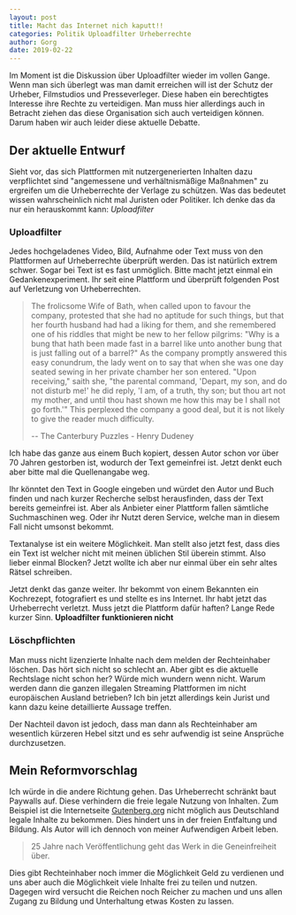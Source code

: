 ```yaml
---
layout: post
title: Macht das Internet nich kaputt!!
categories: Politik Uploadfilter Urheberrechte
author: Gorg
date: 2019-02-22
---
```


Im Moment ist die Diskussion über Uploadfilter wieder im vollen Gange. Wenn man
sich überlegt was man damit erreichen will ist der Schutz der Urheber,
Filmstudios und Presseverleger. Diese haben ein berechtigtes Interesse ihre
Rechte zu verteidigen. Man muss hier allerdings auch in Betracht ziehen das
diese Organisation sich auch verteidigen können. Darum haben wir auch leider
diese aktuelle Debatte.

## Der aktuelle Entwurf

Sieht vor, das sich Plattformen mit nutzergenerierten Inhalten dazu verpflichtet
sind "angemessene und verhältnismäßige Maßnahmen" zu ergreifen um die
Urheberrechte der Verlage zu schützen. Was das bedeutet wissen wahrscheinlich
nicht mal Juristen oder Politiker. Ich denke das da nur ein herauskommt kann:
*Uploadfilter*

### Uploadfilter

Jedes hochgeladenes Video, Bild, Aufnahme oder Text muss von den Plattformen auf
Urheberrechte überprüft werden. Das ist natürlich extrem schwer. Sogar bei Text
ist es fast unmöglich. Bitte macht jetzt einmal ein Gedankenexperiment. Ihr seit
eine Plattform und überprüft folgenden Post auf Verletzung von Urheberrechten.

> The frolicsome Wife of Bath, when called upon to favour the company, protested
> that she had no aptitude for such things, but that her fourth husband had had
> a liking for them, and she remembered one of his riddles that might be new to
> her fellow pilgrims: "Why is a bung that hath been made fast in a barrel like
> unto another bung that is just falling out of a barrel?" As the company
> promptly answered this easy conundrum, the lady went on to say that when she
> was one day seated sewing in her private chamber her son entered. "Upon
> receiving," saith she, "the parental command, 'Depart, my son, and do not
> disturb me!' he did reply, 'I am, of a truth, thy son; but thou art not my
> mother, and until thou hast shown me how this may be I shall not go forth.'"
> This perplexed the company a good deal, but it is not likely to give the
> reader much difficulty.
>
> -- The Canterbury Puzzles - Henry Dudeney

Ich habe das ganze aus einem Buch kopiert, dessen Autor schon vor über 70 Jahren
gestorben ist, wodurch der Text gemeinfrei ist. Jetzt denkt euch aber bitte mal
die Quellenangabe weg.

Ihr könntet den Text in Google eingeben und würdet den Autor und Buch finden und
nach kurzer Recherche selbst herausfinden, dass der Text bereits gemeinfrei ist.
Aber als Anbieter einer Plattform fallen sämtliche Suchmaschinen weg. Oder ihr
Nutzt deren Service, welche man in diesem Fall nicht umsonst bekommt.

Textanalyse ist ein weitere Möglichkeit. Man stellt also jetzt fest, dass dies
ein Text ist welcher nicht mit meinen üblichen Stil überein stimmt. Also lieber
einmal Blocken? Jetzt wollte ich aber nur einmal über ein sehr altes Rätsel
schreiben.

Jetzt denkt das ganze weiter. Ihr bekommt von einem Bekannten ein Kochrezept,
fotografiert es und stellte es ins Internet. Ihr habt jetzt das Urheberrecht
verletzt. Muss jetzt die Plattform dafür haften? Lange Rede kurzer Sinn.
**Uploadfilter funktionieren nicht**

### Löschpflichten

Man muss nicht lizenzierte Inhalte nach dem melden der Rechteinhaber löschen.
Das hört sich nicht so schlecht an. Aber gibt es die aktuelle Rechtslage nicht
schon her? Würde mich wundern wenn nicht. Warum werden dann die ganzen illegalen
Streaming Plattformen im nicht europäischen Ausland betrieben? Ich bin jetzt
allerdings kein Jurist und kann dazu keine detaillierte Aussage treffen.

Der Nachteil davon ist jedoch, dass man dann als Rechteinhaber am wesentlich
kürzeren Hebel sitzt und es sehr aufwendig ist seine Ansprüche durchzusetzen.

## Mein Reformvorschlag

Ich würde in die andere Richtung gehen. Das Urheberrecht schränkt baut Paywalls
auf. Diese verhindern die freie legale Nutzung von Inhalten. Zum Beispiel ist
die Internetseite [Gutenberg.org](https://www.gutenberg.org) nicht möglich aus
Deutschland legale Inhalte zu bekommen. Dies hindert uns in der freien
Entfaltung und Bildung. Als Autor will ich dennoch von meiner Aufwendigen Arbeit
leben.

> 25 Jahre nach Veröffentlichung geht das Werk in die Geneinfreiheit über.

Dies gibt Rechteinhaber noch immer die Möglichkeit Geld zu verdienen und uns
aber auch die Möglichkeit viele Inhalte frei zu teilen und nutzen. Dagegen wird
versucht die Reichen noch Reicher zu machen und uns allen Zugang zu Bildung und
Unterhaltung etwas Kosten zu lassen.
 

<!-- LocalWords: Uploadfilter nutzergenerierten -->
